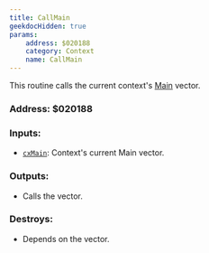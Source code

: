 ```yaml
---
title: CallMain
geekdocHidden: true
params:
    address: $020188
    category: Context
    name: CallMain
---
```


This routine calls the current context's [Main](../../../memory/all/cxMain) vector.

### Address: $020188

### Inputs:
* [`cxMain`](../../../memory/all/cxMain): Context's current Main vector.

### Outputs:
* Calls the vector.

### Destroys:
* Depends on the vector.
